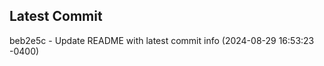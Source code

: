 
## Latest Commit
beb2e5c - Update README with latest commit info (2024-08-29 16:53:23 -0400) <Yunxi-Zhou>
